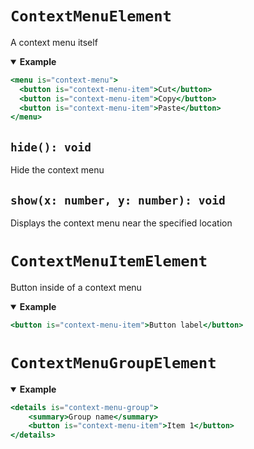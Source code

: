 # `ContextMenuElement`

A context menu itself

<details open>
<summary><b>Example</b></summary>

```jsx
<menu is="context-menu">
  <button is="context-menu-item">Cut</button>
  <button is="context-menu-item">Copy</button>
  <button is="context-menu-item">Paste</button>
</menu>
```

</details>


## `hide(): void`

Hide the context menu


## `show(x: number, y: number): void`

Displays the context menu near the specified location



# `ContextMenuItemElement`

Button inside of a context menu

<details open>
<summary><b>Example</b></summary>

```jsx
<button is="context-menu-item">Button label</button>
```

</details>



# `ContextMenuGroupElement`

<details open>
<summary><b>Example</b></summary>

```jsx
<details is="context-menu-group">
    <summary>Group name</summary>
    <button is="context-menu-item">Item 1</button>
</details>
```

</details>
